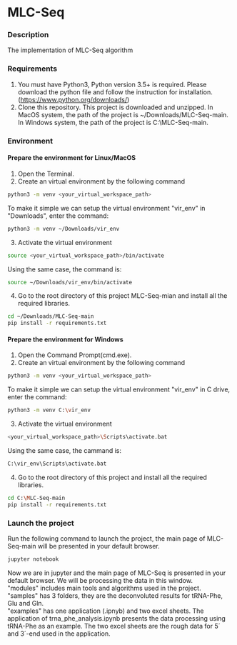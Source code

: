 # MLC-Seq

### Description
The implementation of MLC-Seq algorithm


### Requirements
1. You must have Python3, Python version 3.5+ is required. Please download the python file and follow the instruction for installation. (https://www.python.org/downloads/)
2. Clone this repository. This project is downloaded and unzipped.
   In MacOS system, the path of the project is ~/Downloads/MLC-Seq-main. In Windows system, the path of the project is C:\MLC-Seq-main.
### Environment

#### Prepare the environment for Linux/MacOS
1. Open the Terminal.
2. Create an virtual environment by the following command
```Bash
python3 -m venv <your_virtual_workspace_path>
```
To make it simple we can setup the virtual environment "vir_env" in "Downloads", enter the command:
```Bash
python3 -m venv ~/Downloads/vir_env
```
3. Activate the virtual environment
```Bash
source <your_virtual_workspace_path>/bin/activate
```
Using the same case, the command is:
```Bash
source ~/Downloads/vir_env/bin/activate
```
4. Go to the root directory of this project MLC-Seq-mian and install all the required libraries.
```Bash
cd ~/Downloads/MLC-Seq-main
pip install -r requirements.txt
```
#### Prepare the environment for Windows
1. Open the Command Prompt(cmd.exe).
2. Create an virtual environment by the following command
```Bash
python3 -m venv <your_virtual_workspace_path>
```
To make it simple we can setup the virtual environment "vir_env" in C drive, enter the command:
```Bash
python3 -m venv C:\vir_env
```
3. Activate the virtual environment
```Bash
<your_virtual_workspace_path>\Scripts\activate.bat
```
Using the same case, the cammand is:
```Bash
C:\vir_env\Scripts\activate.bat
```
4. Go to the root directory of this project and install all the required libraries.
```Bash
cd C:\MLC-Seq-main
pip install -r requirements.txt
```
### Launch the project
Run the following command to launch the project, the main page of MLC-Seq-main will be presented in your default browser.
```Bash
jupyter notebook
```
Now we are in jupyter and the main page of MLC-Seq is presented in your default browser. We will be processing the data in this window.<br>
"modules" includes main tools and algorithms used in the project.<br>
"samples" has 3 folders, they are the deconvoluted results for tRNA-Phe, Glu and Gln.<br>
"examples" has one application (.ipnyb) and two excel sheets. The application of trna_phe_analysis.ipynb presents the data processing using tRNA-Phe as an example. The two excel sheets are the rough data for 5´ and 3´-end used in the application.<br>

